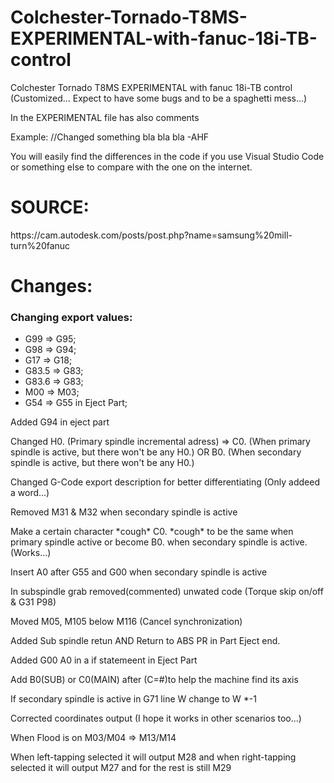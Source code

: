 # Colchester-Tornado-T8MS-EXPERIMENTAL-with-fanuc-18i-TB-control

<p>Colchester Tornado T8MS EXPERIMENTAL with fanuc 18i-TB control (Customized... Expect to have some bugs and to be a spaghetti mess...)<p>
<p>In the EXPERIMENTAL file has also comments<p>
<p>Example: //Changed something bla bla bla -AHF<p>
<p>You will easily find the differences in the code if you use Visual Studio Code or something else to compare with the one on the internet.<p>
    
# SOURCE:
<p>https://cam.autodesk.com/posts/post.php?name=samsung%20mill-turn%20fanuc</p>

# Changes:

<h3>Changing export values:</h3>
<ul>
  <li>G99 => G95;</li>
  <li>G98 => G94;</li>
  <li>G17 => G18;</li>
  <li>G83.5 => G83;</li>
  <li>G83.6 => G83;</li>
  <li>M00 => M03;</li>
  <li>G54 => G55 in Eject Part;</li>
   
</ul>
<p>Added G94 in eject part<p>
<p>Changed H0. (Primary spindle incremental adress) => C0. (When primary spindle is active, but there won't be any H0.) OR B0. (When secondary spindle is active, but there won't be any H0.)</p>
<p>Changed G-Code export description for better differentiating (Only addeed a word...)</p>
<p>Removed M31 & M32 when secondary spindle is active<p>
<p>Make a certain character *cough* C0. *cough* to be the same when primary spindle active or become B0. when secondary spindle is active. (Works...)</p>
<p>Insert A0 after G55 and G00 when secondary spindle is active<p>
<p>In subspindle grab removed(commented) unwated code (Torque skip on/off & G31 P98)<p>
<p>Moved M05, M105 below M116 (Cancel synchronization)<p>
<p>Added Sub spindle retun AND Return to ABS PR in Part Eject end.<p>
<p>Added G00 A0 in a if statemeent in Eject Part<p>
<p>Add B0(SUB) or C0(MAIN) after (C=#)to help the machine find its axis<p>
<p>If secondary spindle is active in G71 line W change to W *-1<p>
<p>Corrected coordinates output (I hope it works in other scenarios too...)<p>
<p>When Flood is on M03/M04 => M13/M14<p>
<p>When left-tapping selected it will output M28 and when right-tapping selected it will output M27 and for the rest is still M29<p>
